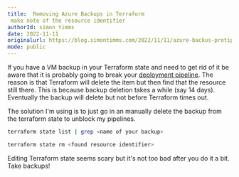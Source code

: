 ```yaml
---
title:  Removing Azure Backups in Terraform
 make note of the resource identifier
authorId: simon_timms
date: 2022-11-11
originalurl: https://blog.simontimms.com/2022/11/11/azure-backus-protip
mode: public
---
```




If you have a VM backup in your Terraform state and need to get rid of it be aware that it is probably going to break your [deployment pipeline](https://blog.simontimms.com/2022/11/01/theory-of-terraform-github.-actions/). The reason is that Terraform will delete the item but then find that the resource still there. This is because backup deletion takes a while (say 14 days). Eventually the backup will delete but not before Terraform times out. 

The solution I'm using is to just go in an manually delete the backup from the terraform state to unblock my pipelines. 

```bash
terraform state list | grep <name of your backup>

terraform state rm <found resource identifier>
```

Editing Terraform state seems scary but it's not too bad after you do it a bit. Take backups!